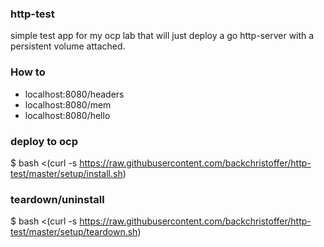 ### http-test
simple test app for my ocp lab that will just deploy a go http-server with a persistent volume attached.

### How to
- localhost:8080/headers
- localhost:8080/mem
- localhost:8080/hello

### deploy to ocp
$ bash <(curl -s https://raw.githubusercontent.com/backchristoffer/http-test/master/setup/install.sh)

### teardown/uninstall
$ bash <(curl -s https://raw.githubusercontent.com/backchristoffer/http-test/master/setup/teardown.sh)
